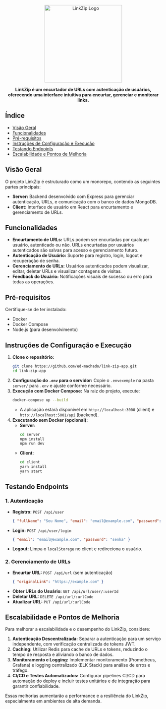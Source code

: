 <p align="center">
  <img src="https://drive.google.com/uc?id=1sPNlvKpbmO5qRaC_QFyu4OuLKiT5blOH" alt="LinkZip Logo" width="250"/>
</p>

<p align="center">
  <b>LinkZip é um encurtador de URLs com autenticação de usuários, oferecendo uma interface intuitiva para encurtar, gerenciar e monitorar links.</b>
</p>

## Índice
- [Visão Geral](#visão-geral)
- [Funcionalidades](#funcionalidades)
- [Pré-requisitos](#pré-requisitos)
- [Instruções de Configuração e Execução](#instruções-de-configuração-e-execução)
- [Testando Endpoints](#testando-endpoints)
- [Escalabilidade e Pontos de Melhoria](#escalabilidade-e-pontos-de-melhoria)

## Visão Geral

O projeto LinkZip é estruturado como um monorepo, contendo as seguintes partes principais:

- **Server:** Backend desenvolvido com Express para gerenciar autenticação, URLs, e comunicação com o banco de dados MongoDB.
- **Client:** Interface de usuário em React para encurtamento e gerenciamento de URLs.

## Funcionalidades

- **Encurtamento de URLs:** URLs podem ser encurtadas por qualquer usuário, autenticado ou não. URLs encurtadas por usuários autenticados são salvas para acesso e gerenciamento futuro.
- **Autenticação de Usuário:** Suporte para registro, login, logout e recuperação de senha.
- **Gerenciamento de URLs:** Usuários autenticados podem visualizar, editar, deletar URLs e visualizar contagens de visitas.
- **Feedback do Usuário:** Notificações visuais de sucesso ou erro para todas as operações.

## Pré-requisitos

Certifique-se de ter instalado:

- Docker
- Docker Compose
- Node.js (para desenvolvimento)

## Instruções de Configuração e Execução

1. **Clone o repositório:**
   ```bash
   git clone https://github.com/ed-machado/link-zip-app.git
   cd link-zip-app
   ```
2. **Configuração do `.env` para o servidor:**
   Copie o `.envexemple` na pasta `server/` para `.env` e ajuste conforme necessário.
3. **Execução com Docker Compose:**
   Na raiz do projeto, execute:
   ```bash
   docker-compose up --build
   ```
   - A aplicação estará disponível em `http://localhost:3000` (client) e `http://localhost:5001/api` (backend).
4. **Executando sem Docker (opcional):**
   - **Server:**
     ```bash
     cd server
     npm install
     npm run dev
     ```
   - **Client:**
     ```bash
     cd client
     yarn install
     yarn start
     ```

## Testando Endpoints

### 1. Autenticação

   - **Registro:** `POST /api/user`
     ```json
     { "fullName": "Seu Nome", "email": "email@example.com", "password": "senha" }
     ```
   - **Login:** `POST /api/user/login`
     ```json
     { "email": "email@example.com", "password": "senha" }
     ```
   - **Logout:** Limpa o `localStorage` no client e redireciona o usuário.

### 2. Gerenciamento de URLs

   - **Encurtar URL:** `POST /api/url` (sem autenticação)
     ```json
     { "originalLink": "https://example.com" }
     ```
   - **Obter URLs do Usuário:** `GET /api/url/user/:userId`
   - **Deletar URL:** `DELETE /api/url/:urlCode`
   - **Atualizar URL:** `PUT /api/url/:urlCode`

## Escalabilidade e Pontos de Melhoria

Para melhorar a escalabilidade e o desempenho do LinkZip, considere:

1. **Autenticação Descentralizada:** Separar a autenticação para um serviço independente, com verificação centralizada de tokens JWT.
2. **Caching:** Utilizar Redis para cache de URLs e tokens, reduzindo o tempo de resposta e aliviando o banco de dados.
3. **Monitoramento e Logging:** Implementar monitoramento (Prometheus, Grafana) e logging centralizado (ELK Stack) para análise de erros e tráfego.
4. **CI/CD e Testes Automatizados:** Configurar pipelines CI/CD para automação do deploy e incluir testes unitários e de integração para garantir confiabilidade.

Essas melhorias aumentarão a performance e a resiliência do LinkZip, especialmente em ambientes de alta demanda.
